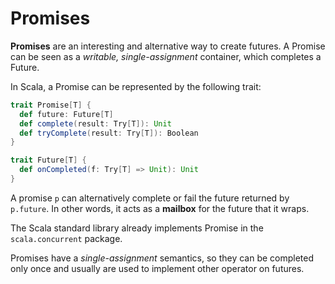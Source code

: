 # Promises

**Promises** are an interesting and alternative way to create futures. A Promise can be seen as a *writable, single-assignment* container, which completes a Future.

In Scala, a Promise can be represented by the following trait:

```scala
trait Promise[T] {
  def future: Future[T]
  def complete(result: Try[T]): Unit
  def tryComplete(result: Try[T]): Boolean
}

trait Future[T] {
  def onCompleted(f: Try[T] => Unit): Unit
}
```

A promise `p` can alternatively complete or fail the future returned by `p.future`. In other words, it acts as a **mailbox** for the future that it wraps.

The Scala standard library already implements Promise in the `scala.concurrent` package.

Promises have a *single-assignment* semantics, so they can be completed only once and usually are used to implement other operator on futures.
